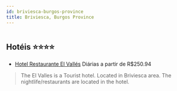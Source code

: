 ```yaml
---
id: briviesca-burgos-province
title: Briviesca, Burgos Province
---
```


<center><img src="https://us.dotwconnect.com/poze_hotel/62/623805/1wFlpSPq_5dc249d79ab882e0f5296cb7ae7fde4a.jpg" alt="" /></center>


## Hotéis ⭐️⭐️⭐️⭐️

-    [Hotel Restaurante El Vallés](https://www.hurb.com/aud/https://www.hurb.com/hoteis/briviesca/hotel-restaurante-el-valles-JNP-JP010303?cmp=18055) Diárias a partir de R$250.94
   > The El Valles is a Tourist hotel. Located in Briviesca area. The nightlife/restaurants are located in the hotel.

